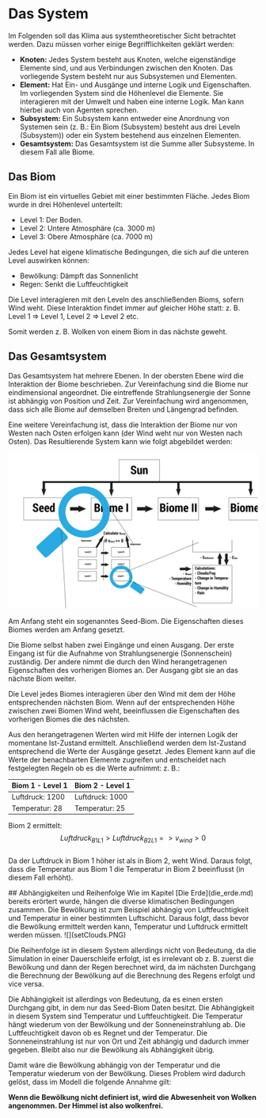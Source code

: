 # Das System

Im Folgenden soll das Klima aus systemtheoretischer Sicht betrachtet werden. Dazu müssen vorher einige Begrifflichkeiten geklärt werden:
* **Knoten:** Jedes System besteht aus Knoten, welche eigenständige Elemente sind, und aus Verbindungen zwischen den Knoten. Das vorliegende System besteht nur aus Subsystemen und Elementen.
* **Element:** Hat Ein- und Ausgänge und interne Logik und Eigenschaften. Im vorliegenden System sind die Höhenlevel die Elemente. Sie interagieren mit der Umwelt und haben eine interne Logik. Man kann hierbei auch von Agenten sprechen.
* **Subsystem:** Ein Subsystem kann entweder eine Anordnung von Systemen sein (z. B.: Ein Biom (Subsystem) besteht aus drei Leveln (Subsystem)) oder ein System bestehend aus einzelnen Elementen.
* **Gesamtsystem:** Das Gesamtsystem ist die Summe aller Subsysteme. In diesem Fall alle Biome.


## Das Biom
Ein Biom ist ein virtuelles Gebiet mit einer bestimmten Fläche. Jedes Biom wurde in drei Höhenlevel unterteilt: 
- Level 1: Der Boden.
- Level 2: Untere Atmosphäre (ca. 3000 m)
- Level 3: Obere Atmosphäre (ca. 7000 m)

Jedes Level hat eigene klimatische Bedingungen, die sich auf die unteren Level auswirken können:
- Bewölkung: Dämpft das Sonnenlicht
- Regen: Senkt die Luftfeuchtigkeit

Die Level interagieren mit den Leveln des anschließenden Bioms, sofern Wind weht. Diese Interaktion findet immer auf gleicher Höhe statt: z. B. Level 1 => Level 1, Level 2 => Level 2 etc.

Somit werden z. B. Wolken von einem Biom in das nächste geweht.

<div style="page-break-after: always;"></div>


## Das Gesamtsystem
Das Gesamtsystem hat mehrere Ebenen. In der obersten Ebene wird die Interaktion der Biome beschrieben. Zur Vereinfachung sind die Biome nur eindimensional angeordnet.
Die eintreffende Strahlungsenergie der Sonne ist abhängig von Position und Zeit. Zur Vereinfachung wird angenommen, dass sich alle Biome auf demselben Breiten und Längengrad befinden.

Eine weitere Vereinfachung ist, dass die Interaktion der Biome nur von Westen nach Osten erfolgen kann (der Wind weht nur von Westen nach Osten).
Das Resultierende System kann wie folgt abgebildet werden:

![Das System abgebildet](system.jpg)

Am Anfang steht ein sogenanntes Seed-Biom. Die Eigenschaften dieses Biomes werden am Anfang gesetzt. 

Die Biome selbst haben zwei Eingänge und einen Ausgang. Der erste Eingang ist für die Aufnahme von Strahlungsenergie (Sonnenschein) zuständig. Der andere nimmt die durch den Wind herangetragenen Eigenschaften des vorherigen Biomes an. Der Ausgang gibt sie an das nächste Biom weiter.

Die Level jedes Biomes interagieren über den Wind mit dem der Höhe entsprechenden nächsten Biom. Wenn auf der entsprechenden Höhe zwischen zwei Biomen Wind weht, beeinflussen die Eigenschaften des vorherigen Biomes die des nächsten.

Aus den herangetragenen Werten wird mit Hilfe der internen Logik der momentane Ist-Zustand ermittelt. Anschließend werden dem Ist-Zustand entsprechend die Werte der Ausgänge gesetzt.
Jedes Element kann auf die Werte der benachbarten Elemente zugreifen und entscheidet nach festgelegten Regeln ob es die Werte aufnimmt:
z. B.:

| Biom 1 - Level 1 | Biom 2 - Level 1 |
| -- | -- |
| Luftdruck: 1200 | Luftdruck: 1000 |
| Temperatur: 28 | Temperatur: 25  ||

Biom 2 ermittelt:<br/>
$$Luftdruck_{B1L1}>Luftdruck_{B2L1} => v_{wind}>0$$<br/>
Da der Luftdruck in Biom 1 höher ist als in Biom 2, weht Wind. 
Daraus folgt, dass die Temperatur aus Biom 1 die Temperatur in Biom 2 beeinflusst (in diesem Fall erhöht).

<div style="page-break-after: always;"></div>
## Abhängigkeiten und Reihenfolge
Wie im Kapitel [Die Erde](die_erde.md) bereits erörtert wurde, hängen die diverse klimatischen Bedingungen zusammen. 
Die Bewölkung ist zum Beispiel abhängig von Luftfeuchtigkeit und Temperatur in einer bestimmten Luftschicht. Daraus folgt, dass bevor die Bewölkung ermittelt werden kann, Temperatur und Luftdruck ermittelt werden müssen. 
![](setClouds.PNG)

Die Reihenfolge ist in diesem System allerdings nicht von Bedeutung, da die Simulation in einer Dauerschleife erfolgt, ist es irrelevant ob z. B. zuerst die Bewölkung und dann der Regen berechnet wird, da im nächsten Durchgang die Berechnung der Bewölkung auf die Berechnung des Regens erfolgt und vice versa.

Die Abhängigkeit ist allerdings von Bedeutung, da es einen ersten Durchgang gibt, in dem nur das Seed-Biom Daten besitzt. Die Abhängigkeit in diesem System sind Temperatur und Luftfeuchtigkeit. Die Temperatur hängt wiederum von der Bewölkung und der Sonneneinstrahlung ab. Die Luftfeuchtigkeit davon ob es Regnet und der Temperatur. Die Sonneneinstrahlung ist nur von Ort und Zeit abhängig und dadurch immer gegeben. Bleibt also nur die Bewölkung als Abhängigkeit übrig.

Damit wäre die Bewölkung abhängig von der Temperatur und die Temperatur wiederum von der Bewölkung. Dieses Problem wird dadurch gelöst, dass im Modell die folgende Annahme gilt:

**Wenn die Bewölkung nicht definiert ist, wird die Abwesenheit von Wolken angenommen. Der Himmel ist also wolkenfrei.**


